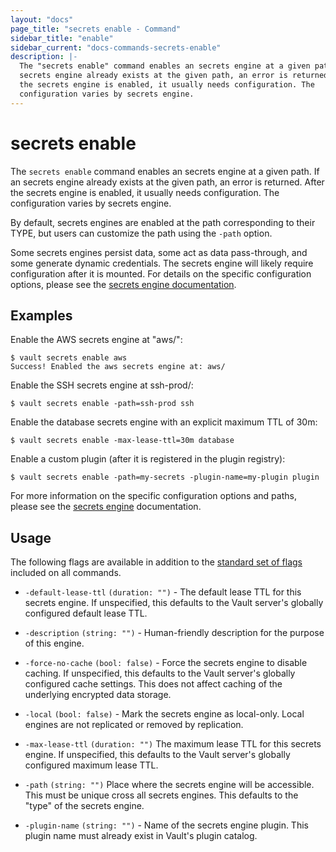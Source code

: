 ```yaml
---
layout: "docs"
page_title: "secrets enable - Command"
sidebar_title: "enable"
sidebar_current: "docs-commands-secrets-enable"
description: |-
  The "secrets enable" command enables an secrets engine at a given path. If an
  secrets engine already exists at the given path, an error is returned. After
  the secrets engine is enabled, it usually needs configuration. The
  configuration varies by secrets engine.
---
```


# secrets enable

The `secrets enable` command enables an secrets engine at a given path. If an
secrets engine already exists at the given path, an error is returned. After the
secrets engine is enabled, it usually needs configuration. The configuration
varies by secrets engine.

By default, secrets engines are enabled at the path corresponding to their TYPE,
but users can customize the path using the `-path` option.

Some secrets engines persist data, some act as data pass-through, and some
generate dynamic credentials. The secrets engine will likely require
configuration after it is mounted. For details on the specific configuration
options, please see the [secrets engine
documentation](/docs/secrets/index.html).


## Examples

Enable the AWS secrets engine at "aws/":

```text
$ vault secrets enable aws
Success! Enabled the aws secrets engine at: aws/
```

Enable the SSH secrets engine at ssh-prod/:

```text
$ vault secrets enable -path=ssh-prod ssh
```

Enable the database secrets engine with an explicit maximum TTL of 30m:

```text
$ vault secrets enable -max-lease-ttl=30m database
```

Enable a custom plugin (after it is registered in the plugin registry):

```text
$ vault secrets enable -path=my-secrets -plugin-name=my-plugin plugin
```

For more information on the specific configuration options and paths, please see
the [secrets engine](/docs/secrets/index.html) documentation.

## Usage

The following flags are available in addition to the [standard set of
flags](/docs/commands/index.html) included on all commands.

- `-default-lease-ttl` `(duration: "")` - The default lease TTL for this secrets
  engine. If unspecified, this defaults to the Vault server's globally
  configured default lease TTL.

- `-description` `(string: "")` - Human-friendly description for the purpose of
  this engine.

- `-force-no-cache` `(bool: false)` - Force the secrets engine to disable
  caching. If unspecified, this defaults to the Vault server's globally
  configured cache settings. This does not affect caching of the underlying
  encrypted data storage.

- `-local` `(bool: false)` - Mark the secrets engine as local-only. Local
  engines are not replicated or removed by replication.

- `-max-lease-ttl` `(duration: "")` The maximum lease TTL for this secrets
  engine. If unspecified, this defaults to the Vault server's globally
  configured maximum lease TTL.

- `-path` `(string: "")` Place where the secrets engine will be accessible. This
  must be unique cross all secrets engines. This defaults to the "type" of the
  secrets engine.

- `-plugin-name` `(string: "")` - Name of the secrets engine plugin. This plugin
  name must already exist in Vault's plugin catalog.
